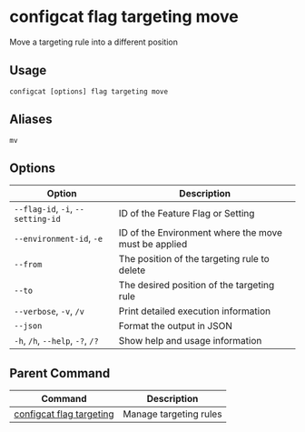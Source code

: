 # configcat flag targeting move
Move a targeting rule into a different position
## Usage
```
configcat [options] flag targeting move
```
## Aliases
`mv`
## Options
| Option | Description |
| ------ | ----------- |
| `--flag-id`, `-i`, `--setting-id` | ID of the Feature Flag or Setting |
| `--environment-id`, `-e` | ID of the Environment where the move must be applied |
| `--from` | The position of the targeting rule to delete |
| `--to` | The desired position of the targeting rule |
| `--verbose`, `-v`, `/v` | Print detailed execution information |
| `--json` | Format the output in JSON |
| `-h`, `/h`, `--help`, `-?`, `/?` | Show help and usage information |
## Parent Command
| Command | Description |
| ------ | ----------- |
| [configcat flag targeting](configcat-flag-targeting.md) | Manage targeting rules |
